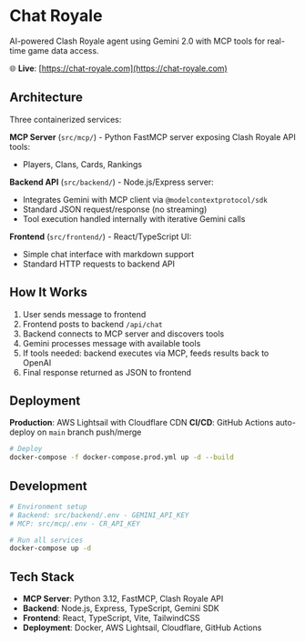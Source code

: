 # Chat Royale

AI-powered Clash Royale agent using Gemini 2.0 with MCP tools for real-time game data access.

🌐 **Live**: [https://chat-royale.com](https://chat-royale.com)

## Architecture

Three containerized services:

**MCP Server** (`src/mcp/`) - Python FastMCP server exposing Clash Royale API tools:
- Players, Clans, Cards, Rankings

**Backend API** (`src/backend/`) - Node.js/Express server:
- Integrates Gemini with MCP client via `@modelcontextprotocol/sdk`
- Standard JSON request/response (no streaming)
- Tool execution handled internally with iterative Gemini calls

**Frontend** (`src/frontend/`) - React/TypeScript UI:
- Simple chat interface with markdown support
- Standard HTTP requests to backend API

## How It Works

1. User sends message to frontend
2. Frontend posts to backend `/api/chat`
3. Backend connects to MCP server and discovers tools
4. Gemini processes message with available tools
5. If tools needed: backend executes via MCP, feeds results back to OpenAI
6. Final response returned as JSON to frontend

## Deployment

**Production**: AWS Lightsail with Cloudflare CDN
**CI/CD**: GitHub Actions auto-deploy on `main` branch push/merge

```bash
# Deploy
docker-compose -f docker-compose.prod.yml up -d --build
```

## Development

```bash
# Environment setup
# Backend: src/backend/.env - GEMINI_API_KEY
# MCP: src/mcp/.env - CR_API_KEY

# Run all services
docker-compose up -d
```

## Tech Stack

- **MCP Server**: Python 3.12, FastMCP, Clash Royale API
- **Backend**: Node.js, Express, TypeScript, Gemini SDK
- **Frontend**: React, TypeScript, Vite, TailwindCSS
- **Deployment**: Docker, AWS Lightsail, Cloudflare, GitHub Actions
